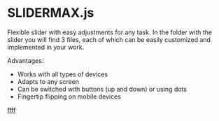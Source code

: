 # SLIDERMAX.js

Flexible slider with easy adjustments for any task. In the folder with the slider you will find 3 files, each of which can be easily customized and implemented in your work.

Advantages:

<ul>
  <li>Works with all types of devices</li>
  <li>Adapts to any screen</li>
  <li>Can be switched with buttons (up and down) or using dots</li>
  <li>Fingertip flipping on mobile devices</li>
</ul>

<a href=''>ffff</a>
